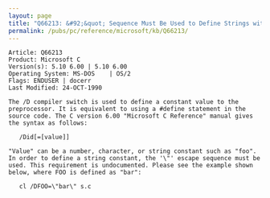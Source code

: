 ```yaml
---
layout: page
title: "Q66213: &#92;&quot; Sequence Must Be Used to Define Strings with /D Switch"
permalink: /pubs/pc/reference/microsoft/kb/Q66213/
---
```


	Article: Q66213
	Product: Microsoft C
	Version(s): 5.10 6.00 | 5.10 6.00
	Operating System: MS-DOS    | OS/2
	Flags: ENDUSER | docerr
	Last Modified: 24-OCT-1990
	
	The /D compiler switch is used to define a constant value to the
	preprocessor. It is equivalent to using a #define statement in the
	source code. The C version 6.00 "Microsoft C Reference" manual gives
	the syntax as follows:
	
	   /Did[=[value]]
	
	"Value" can be a number, character, or string constant such as "foo".
	In order to define a string constant, the '\"' escape sequence must be
	used. This requirement is undocumented. Please see the example shown
	below, where FOO is defined as "bar":
	
	   cl /DFOO=\"bar\" s.c
